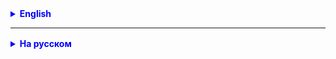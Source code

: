 <details style="margin-top: 16px">
  <summary style="cursor: pointer; color: blue;"><b>English</b></summary>

## Task 1

Write an interface for CRUD (Create, Read, Update, Delete) operations. The interface should be generic.

Example of a non-generic interface:

```java
public interface ICrudService { // a non-generic interface with CRUD operations for objects of type Car

    Car add();

    Car get(Long id);

    Car[] getAll();

    Car edit(Long id);

    boolean remove(Long id);

}
```

Create several implementations of the generic interface for the classes: Book, Animal, BankCard.

Create a package called "entity" and within this package, create these classes:
- Book with fields: int id, String title
- Animal with fields: long id, String color
- BankCard with fields: String id, Double balance

In the end, you should have the following methods:

**For the Book class**

```java
private final Book[] SOURCE = new Book[10]; // Declare SOURCE explicitly without generics in each interface implementation

public Book add(){
    // code here
}

public Book get(Integer id){
    // code here
}

public Book[] getAll(){
    // code here
}

public Book edit(Integer id){
    // code here
}

public boolean remove(Integer id){
    // code here
}
```

**For the Animal class**

```java
private final Animal[] SOURCE = new Animal[10]; // Declare SOURCE explicitly without generics in each interface implementation

public Animal add(){
    // code here
}

public Animal get(Long id){
    // code here
}

public Animal[] getAll(){
    // code here
}

public Animal edit(Long id){
    // code here
}

public boolean remove(Long id){
    // code here
}
```

**For the BankCard class**

```java
private final BankCard[] SOURCE = new BankCard[10]; // Declare SOURCE explicitly without generics in each interface implementation

public BankCard add(){
    // code here
}

public BankCard get(String id){
    // code here
}

public BankCard[] getAll(){
    // code here
}

public BankCard edit(String id){
    // code here
}

public boolean remove(String id){
    // code here
}
```

**Important:** Use a single interface for different classes and use generics for abstraction!

## Task 2*

Step 1 - Repeat the steps we did in class on your own, following the example of the `Book` class and the `Library` interface.

- Create a `Book` class with fields: `ISBN`, `author`, `book title`, `publication year`.
- Create an interface called `Library` with methods:
    - Add a book.
    - Remove a book.
    - Find a book.
    - Number of books.
    - Print a list of books.
- Create a class called `LibraryImpl` that `implements Library`.
- Create a class called `LibraryImplTest` where you create tests for the methods mentioned above.

</details>

<hr>

<details style="margin-top: 16px">
  <summary style="cursor: pointer; color: blue;"><b>На русском</b></summary>


## Задача 1

Напишите интерфейс для CRUD (С - Creat, R - Read, U - Update, D - Delete) операций. Интерфейс должен быть обобщенным

Пример **не** обобщенного интерфейса:

````java
public interface ICrudService { // не обобщенный интерфейс с CRUD операциями над объектом типа Car

    Car add();

    Car get(Long id);

    Car[] getAll();

    Car edit(Long id);

    boolean remove(Long id);

}
````

Создайте несколько имплементаций обобщенного интерфейса для классов: Book, Animal, BankCard. 


Создайте package entity и внутри этого package создайте эти класcы:
- Book c полями: int id, String title
- Animal, c полями: long id, String color
- BankCard, c полями: String id, Double balance

В итоге у вас должны получится следующие методы:

**Для класса Book**

```
   private final Book[] SOURCE = new Book[10]; // SOURCE объявите явно без обобщения в каждой имплементации интерфейса 
    
   public Book add(){
        // code hier
    }

   public Book get(Integer id){
        // code hier
    }

   public Book[] getAll(){
        // code hier
    }

   public Book edit(Integer id){
        // code hier
    }

   public boolean remove(Integer id){
        // code hier
    }
```

**Для класса Animal**

```
   private final Animal[] SOURCE = new Animal[10]; // SOURCE объявите явно без обобщения в каждой имплементации интерфейса 
   
   public Animal add(){
        // code hier
    }

   public Animal get(Long id){
        // code hier
    }

   public Animal[] getAll(){
        // code hier
    }

   public Animal edit(Long id){
        // code hier
    }

   public boolean remove(Long id){
        // code hier
    }
```

**Для класса BankCard**

```
   private final Book[] SOURCE = new Book[10]; // SOURCE объявите явно без обобщения в каждой имплементации интерфейса 
    
   public BankCard add(){
        // code hier
    }

   public BankCard get(String id){
        // code hier
    }

   public BankCard[] getAll(){
        // code hier
    }

   public BankCard edit(String id){
        // code hier
    }

   public boolean remove(String id){
        // code hier
    }
```


**Важно**, используйте один интерфейс для разных классов и используйте гейнерики для обобщения!

## Задача 2*

Шаг 1 - повторите самостоятельно все те шаги, которые мы делали в классе на примере класса `Book` и интерфейса `Library`.

- создаем класс `Book` c полями `ISBN`, `автор`, `название книги`, `год издания`;
- создаем интерфейс `Library` с методами:
  - добавить книгу;
  - удалить книгу;
  - найти книгу;
  - кол-во книг;
  - напечатать список книг.
- создаем класс `LibraryImpl`, который `implements Library`;
- создаем класс `LibraryImplTest`, в котором создаем тесты для вышеперечисленных методов.

</details>
